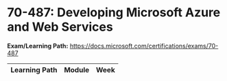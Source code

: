 # 70-487: Developing Microsoft Azure and Web Services

**Exam/Learning Path:** https://docs.microsoft.com/certifications/exams/70-487

| **Learning Path** | **Module** | **Week** |
|-|-|-|
